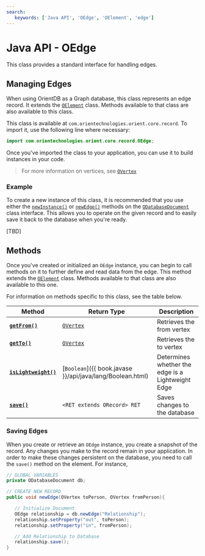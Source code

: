 ```yaml
---
search:
   keywords: ['Java API', 'OEdge', 'OElement', 'edge']
---
```


# Java API - OEdge

This class provides a standard interface for handling edges.

## Managing Edges

When using OrientDB as a Graph database, this class represents an edge record.  It extends the [`OElement`](OElement.md) class.  Methods available to that class are also available to this class.

This class is available at `com.orientechnologies.orient.core.record`.  To import it, use the following line where necessary:

```java
import com.orientechnologies.orient.core.record.OEdge;
```

Once you've imported the class to your application, you can use it to build instances in your code.

>For more information on vertices, see [`OVertex`](OVertex.md)


### Example

To create a new instance of this class, it is recommended that you use either the [`newInstance()`](ODatabaseDocument/newInstance.md) or [`newEdge()`](ODatabaseDocument/newEdge.md) methods on the [`ODatabaseDocument`](ODatabaseDocument.md) class interface.  This allows you to operate on the given record and to easily save it back to the database when you're ready.

[TBD]

## Methods

Once you've created or initialized an `OEdge` instance, you can begin to call methods on it to further define and read data from the edge.  This method extends the [`OElement`](OElement.md) class.  Methods available to that class are also available to this one.

For information on methods specific to this class, see the table below.

| Method | Return Type | Description |
|---|---|---|
| [**`getFrom()`**](OEdge/getFrom.md) | [`OVertex`](OVertex.md) | Retrieves the from vertex |
| [**`getTo()`**](OEdge/getTo.md) | [`OVertex`](OVertex.md) | Retrieves the to vertex |
| [**`isLightweight()`**](OEdge/isLightweight.md) | [`Boolean`]({{ book.javase }}/api/java/lang/Boolean.html) | Determines whether the edge is a Lightweight Edge |
| [**`save()`**](#saving-edges) | `<RET extends ORecord> RET` | Saves changes to the database |

### Saving Edges 

When you create or retrieve an `OEdge` instance, you create a snapshot of the record.  Any changes you make to the record remain in your application.  In order to make these changes persistent on the database, you need to call the `save()` method on the element.  For instance,

```java
// GLOBAL VARIABLES
private ODatabaseDocument db;

// CREATE NEW RECORD
public void newEdge(OVertex toPerson, OVertex fromPerson){

   // Initialize Document
   OEdge relationship = db.newEdge("Relationship");
   relationship.setProperty("out", toPerson);
   relationship.setProperty("in", fromPerson);

   // Add Relationship to Database 
   relationship.save();
}
```

